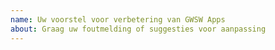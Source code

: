 ```yaml
---
name: Uw voorstel voor verbetering van GWSW Apps
about: Graag uw foutmelding of suggesties voor aanpassing
---
```




